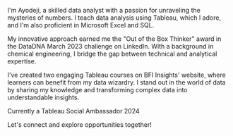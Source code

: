 I'm Ayodeji, a skilled data analyst with a passion for unraveling the mysteries of numbers. I teach data analysis using Tableau, which I adore, and I'm also proficient in Microsoft Excel and SQL.

My innovative approach earned me the "Out of the Box Thinker" award in the DataDNA March 2023 challenge on LinkedIn. With a background in chemical engineering, I bridge the gap between technical and analytical expertise.

I've created two engaging Tableau courses on BFI Insights' website, where learners can benefit from my data wizardry. I stand out in the world of data by sharing my knowledge and transforming complex data into understandable insights.

Currently a Tableau Social Ambassador 2024 

Let's connect and explore opportunities together!

<!---
KhennieNectar/KhennieNectar is a ✨ special ✨ repository because its `README.md` (this file) appears on your GitHub profile.
You can click the Preview link to take a look at your changes.
--->
